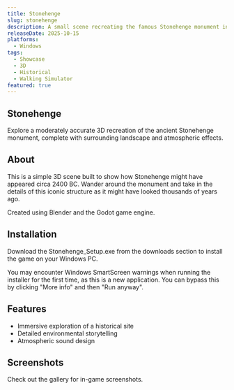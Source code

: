 ```yaml
---
title: Stonehenge
slug: stonehenge
description: A small scene recreating the famous Stonehenge monument in a 3D environment as it might have appeared in ancient times.
releaseDate: 2025-10-15
platforms:
  - Windows
tags:
  - Showcase
  - 3D
  - Historical
  - Walking Simulator
featured: true
---
```


## Stonehenge

Explore a moderately accurate 3D recreation of the ancient Stonehenge monument, complete with surrounding landscape and atmospheric effects.

## About

This is a simple 3D scene built to show how Stonehenge might have appeared circa 2400 BC. Wander around the monument and take in the details of this iconic structure as it might have looked thousands of years ago.

Created using Blender and the Godot game engine.

## Installation

Download the Stonehenge_Setup.exe from the downloads section to install the game on your Windows PC.

You may encounter Windows SmartScreen warnings when running the installer for the first time, as this is a new application. You can bypass this by clicking "More info" and then "Run anyway".

## Features

- Immersive exploration of a historical site
- Detailed environmental storytelling
- Atmospheric sound design

## Screenshots

Check out the gallery for in-game screenshots.
